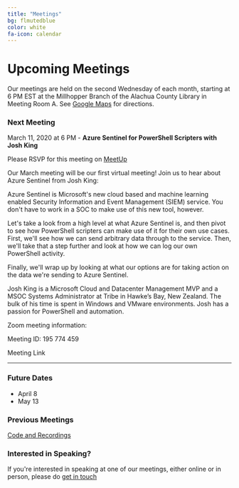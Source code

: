 ```yaml
---
title: "Meetings"
bg: flmutedblue
color: white
fa-icon: calendar
---
```


# Upcoming Meetings

Our meetings are held on the second Wednesday of each month, starting at 6 PM EST at the Millhopper Branch of the Alachua County Library in Meeting Room A.  See <a target="_blank" href="https://goo.gl/maps/wUZRZ8Jip3zU4vAb8">Google Maps</a> for directions.

### Next Meeting

March 11, 2020 at 6 PM - **Azure Sentinel for PowerShell Scripters with Josh King**

Please RSVP for this meeting on <a target="_blank" href="https://www.meetup.com/Gainesville-PowerShell-User-Group/events/269316503">MeetUp</a>

Our March meeting will be our first virtual meeting! Join us to hear about Azure Sentinel from Josh King:

Azure Sentinel is Microsoft's new cloud based and machine learning enabled Security Information and Event Management (SIEM) service. You don't have to work in a SOC to make use of this new tool, however.

Let's take a look from a high level at what Azure Sentinel is, and then pivot to see how PowerShell scripters can make use of it for their own use cases. First, we'll see how we can send arbitrary data through to the service. Then, we'll take that a step further and look at how we can log our own PowerShell activity.

Finally, we'll wrap up by looking at what our options are for taking action on the data we're sending to Azure Sentinel.

Josh King is a Microsoft Cloud and Datacenter Management MVP and a MSOC Systems Administrator at Tribe in Hawke’s Bay, New Zealand. The bulk of his time is spent in Windows and VMware environments. Josh has a passion for PowerShell and automation.


Zoom meeting information:

Meeting ID: 195 774 459

Meeting Link
<a target="_blank" href="https://igymarinas.zoom.us/j/195774459"></a>


--------------------------------------------------

### Future Dates

* April 8
* May 13

### Previous Meetings

<a target="_blank" href="https://github.com/gnvpsug/Meetings">Code and Recordings</a>

### Interested in Speaking?

If you're interested in speaking at one of our meetings, either online or in person, please do [get in touch](https://gnvpsug.github.io/#contact)
